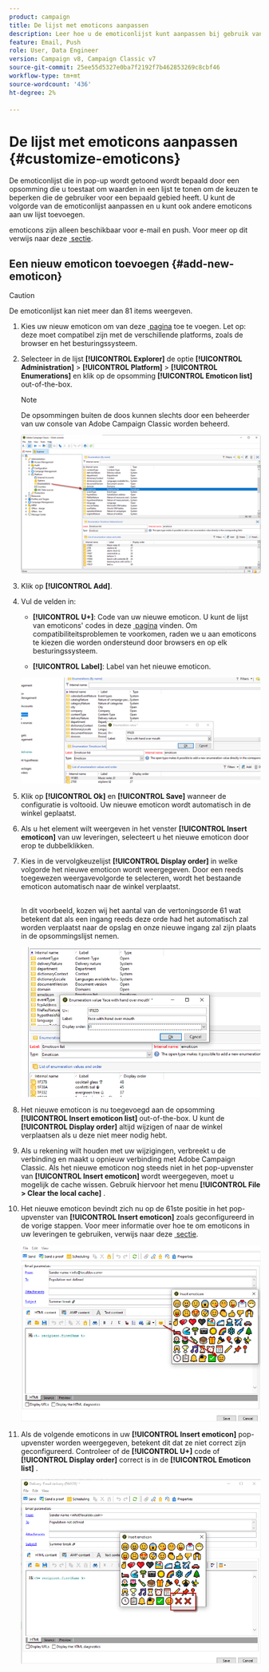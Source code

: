 ```yaml
---
product: campaign
title: De lijst met emoticons aanpassen
description: Leer hoe u de emoticonlijst kunt aanpassen bij gebruik van Adobe Campaign
feature: Email, Push
role: User, Data Engineer
version: Campaign v8, Campaign Classic v7
source-git-commit: 25ee55d5327e0ba7f2192f7b462853269c8cbf46
workflow-type: tm+mt
source-wordcount: '436'
ht-degree: 2%

---
```


# De lijst met emoticons aanpassen {#customize-emoticons}

De emoticonlijst die in pop-up wordt getoond wordt bepaald door een opsomming die u toestaat om waarden in een lijst te tonen om de keuzen te beperken die de gebruiker voor een bepaald gebied heeft.
U kunt de volgorde van de emoticonlijst aanpassen en u kunt ook andere emoticons aan uw lijst toevoegen.

emoticons zijn alleen beschikbaar voor e-mail en push. Voor meer op dit verwijs naar deze [&#x200B; sectie &#x200B;](defining-the-email-content.md#inserting-emoticons).


## Een nieuw emoticon toevoegen {#add-new-emoticon}

>[!CAUTION]
>
>De emoticonlijst kan niet meer dan 81 items weergeven.

1. Kies uw nieuw emoticon om van deze [&#x200B; pagina &#x200B;](https://unicode.org/emoji/charts/full-emoji-list.html) toe te voegen. Let op: deze moet compatibel zijn met de verschillende platforms, zoals de browser en het besturingssysteem.

1. Selecteer in de lijst **[!UICONTROL Explorer]** de optie **[!UICONTROL Administration]** > **[!UICONTROL Platform]** > **[!UICONTROL Enumerations]** en klik op de opsomming **[!UICONTROL Emoticon list]** out-of-the-box.

   >[!NOTE]
   >
   >De opsommingen buiten de doos kunnen slechts door een beheerder van uw console van Adobe Campaign Classic worden beheerd.

   ![](assets/emoticon_1.png)

1. Klik op **[!UICONTROL Add]**.

1. Vul de velden in:

   * **[!UICONTROL U+]**: Code van uw nieuwe emoticon. U kunt de lijst van emoticons&#39; codes in deze [&#x200B; pagina &#x200B;](https://unicode.org/emoji/charts/full-emoji-list.html) vinden.
Om compatibiliteitsproblemen te voorkomen, raden we u aan emoticons te kiezen die worden ondersteund door browsers en op elk besturingssysteem.

   * **[!UICONTROL Label]**: Label van het nieuwe emoticon.

   ![](assets/emoticon_5.png)

1. Klik op **[!UICONTROL Ok]** en **[!UICONTROL Save]** wanneer de configuratie is voltooid.
Uw nieuwe emoticon wordt automatisch in de winkel geplaatst.

1. Als u het element wilt weergeven in het venster **[!UICONTROL Insert emoticon]** van uw leveringen, selecteert u het nieuwe emoticon door erop te dubbelklikken.

1. Kies in de vervolgkeuzelijst **[!UICONTROL Display order]** in welke volgorde het nieuwe emoticon wordt weergegeven. Door een reeds toegewezen weergavevolgorde te selecteren, wordt het bestaande emoticon automatisch naar de winkel verplaatst.

   <br> In dit voorbeeld, kozen wij het aantal van de vertoningsorde 61 wat betekent dat als een ingang reeds deze orde had het automatisch zal worden verplaatst naar de opslag en onze nieuwe ingang zal zijn plaats in de opsommingslijst nemen.

   ![](assets/emoticon_2.png)

1. Het nieuwe emoticon is nu toegevoegd aan de opsomming **[!UICONTROL Insert emoticon list]** out-of-the-box. U kunt de **[!UICONTROL Display order]** altijd wijzigen of naar de winkel verplaatsen als u deze niet meer nodig hebt.

1. Als u rekening wilt houden met uw wijzigingen, verbreekt u de verbinding en maakt u opnieuw verbinding met Adobe Campaign Classic. Als het nieuwe emoticon nog steeds niet in het pop-upvenster van **[!UICONTROL Insert emoticon]** wordt weergegeven, moet u mogelijk de cache wissen. Gebruik hiervoor het menu **[!UICONTROL File > Clear the local cache]** .

1. Het nieuwe emoticon bevindt zich nu op de 61ste positie in het pop-upvenster van **[!UICONTROL Insert emoticon]** zoals geconfigureerd in de vorige stappen. Voor meer informatie over hoe te om emoticons in uw leveringen te gebruiken, verwijs naar deze [&#x200B; sectie &#x200B;](defining-the-email-content.md#inserting-emoticons).

   ![](assets/emoticon_4.png)

1. Als de volgende emoticons in uw **[!UICONTROL Insert emoticon]** pop-upvenster worden weergegeven, betekent dit dat ze niet correct zijn geconfigureerd. Controleer of de **[!UICONTROL U+]** code of **[!UICONTROL Display order]** correct is in de **[!UICONTROL Emoticon list]** .

   ![](assets/emoticon_6.png)
